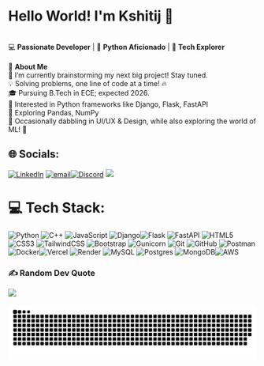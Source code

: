 <!-- <img src="banner_github.png" alt="GitHub Banner" width="100%" /> -->
#  Hello World! I'm Kshitij 👋
<br>💻 **Passionate Developer** | 🐍 **Python Aficionado** | 🚀 **Tech Explorer**<br><br>🌟 **About Me**<br>🔭 I’m currently brainstorming my next big project! Stay tuned.<br>💡 Solving problems, one line of code at a time! 🔥<br>🎓 Pursuing B.Tech in ECE; expected 2026.<br>🎯 Interested in Python frameworks like Django, Flask, FastAPI<br>🌱 Exploring Pandas, NumPy<br>🎨 Occasionally dabbling in UI/UX & Design, while also exploring the world of ML! 🚀

## 🌐 Socials:
[![LinkedIn](https://img.shields.io/badge/LinkedIn-%230077B5.svg?logo=linkedin&logoColor=white)](https://linkedin.com/in/Ksh264)
[![email](https://img.shields.io/badge/Email-D14836?logo=gmail&logoColor=white)](mailto:kshitijprasad6@gmail.com)[![Discord](https://img.shields.io/badge/Discord-%237289DA.svg?logo=discord&logoColor=white)](https://discord.gg/donovan2502) [![](https://img.shields.io/badge/X-black.svg?logo=X&logoColor=white)](https://x.com/kshitijprasad5) 


# 💻 Tech Stack:
![Python](https://img.shields.io/badge/python-3670A0?style=for-the-badge&logo=python&logoColor=ffdd54) ![C++](https://img.shields.io/badge/c++-%2300599C.svg?style=for-the-badge&logo=c%2B%2B&logoColor=white) ![JavaScript](https://img.shields.io/badge/javascript-%23323330.svg?style=for-the-badge&logo=javascript&logoColor=%23F7DF1E) ![Django](https://img.shields.io/badge/django-%23092E20.svg?style=for-the-badge&logo=django&logoColor=white)![Flask](https://img.shields.io/badge/flask-%23000.svg?style=for-the-badge&logo=flask&logoColor=white) ![FastAPI](https://img.shields.io/badge/FastAPI-005571?style=for-the-badge&logo=fastapi) ![HTML5](https://img.shields.io/badge/html5-%23E34F26.svg?style=for-the-badge&logo=html5&logoColor=white)![CSS3](https://img.shields.io/badge/css3-%231572B6.svg?style=for-the-badge&logo=css3&logoColor=white) ![TailwindCSS](https://img.shields.io/badge/tailwindcss-%2338B2AC.svg?style=for-the-badge&logo=tailwind-css&logoColor=white) ![Bootstrap](https://img.shields.io/badge/bootstrap-%238511FA.svg?style=for-the-badge&logo=bootstrap&logoColor=white) ![Gunicorn](https://img.shields.io/badge/gunicorn-%298729.svg?style=for-the-badge&logo=gunicorn&logoColor=white) ![Git](https://img.shields.io/badge/git-%23F05033.svg?style=for-the-badge&logo=git&logoColor=white) ![GitHub](https://img.shields.io/badge/github-%23121011.svg?style=for-the-badge&logo=github&logoColor=white) ![Postman](https://img.shields.io/badge/Postman-FF6C37?style=for-the-badge&logo=postman&logoColor=white)![Docker](https://img.shields.io/badge/docker-%230db7ed.svg?style=for-the-badge&logo=docker&logoColor=white)![Vercel](https://img.shields.io/badge/vercel-%23000000.svg?style=for-the-badge&logo=vercel&logoColor=white)  ![Render](https://img.shields.io/badge/Render-%46E3B7.svg?style=for-the-badge&logo=render&logoColor=white)  ![MySQL](https://img.shields.io/badge/mysql-4479A1.svg?style=for-the-badge&logo=mysql&logoColor=white) ![Postgres](https://img.shields.io/badge/postgres-%23316192.svg?style=for-the-badge&logo=postgresql&logoColor=white) ![MongoDB](https://img.shields.io/badge/MongoDB-%234ea94b.svg?style=for-the-badge&logo=mongodb&logoColor=white)![AWS](https://img.shields.io/badge/AWS-%23FF9900.svg?style=for-the-badge&logo=amazon-aws&logoColor=white)


### ✍️ Random Dev Quote
![](https://quotes-github-readme.vercel.app/api?type=horizontal&theme=radical)

<picture>
  <source media="(prefers-color-scheme: dark)" srcset="https://raw.githubusercontent.com/POWERVHD/POWERVHD/output/github-snake-dark.svg" />
  <source media="(prefers-color-scheme: light)" srcset="https://raw.githubusercontent.com/POWERVHD/POWERVHD/output/github-snake.svg" />
  <img alt="github-snake" src="https://raw.githubusercontent.com/POWERVHD/POWERVHD/output/github-snake.svg" />
</picture>
